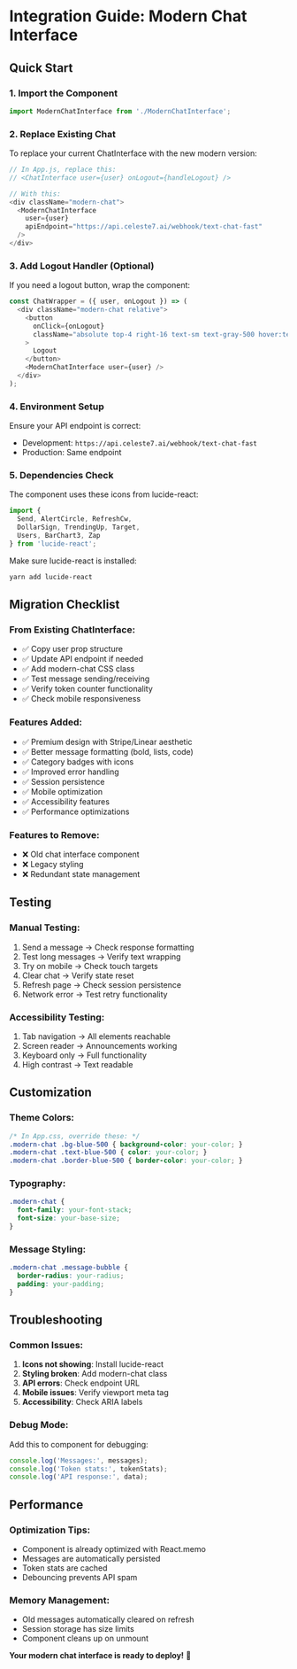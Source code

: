 # Integration Guide: Modern Chat Interface

## Quick Start

### 1. Import the Component
```javascript
import ModernChatInterface from './ModernChatInterface';
```

### 2. Replace Existing Chat
To replace your current ChatInterface with the new modern version:

```javascript
// In App.js, replace this:
// <ChatInterface user={user} onLogout={handleLogout} />

// With this:
<div className="modern-chat">
  <ModernChatInterface 
    user={user}
    apiEndpoint="https://api.celeste7.ai/webhook/text-chat-fast"
  />
</div>
```

### 3. Add Logout Handler (Optional)
If you need a logout button, wrap the component:

```javascript
const ChatWrapper = ({ user, onLogout }) => (
  <div className="modern-chat relative">
    <button 
      onClick={onLogout}
      className="absolute top-4 right-16 text-sm text-gray-500 hover:text-gray-700 z-10"
    >
      Logout
    </button>
    <ModernChatInterface user={user} />
  </div>
);
```

### 4. Environment Setup
Ensure your API endpoint is correct:
- Development: `https://api.celeste7.ai/webhook/text-chat-fast`
- Production: Same endpoint

### 5. Dependencies Check
The component uses these icons from lucide-react:
```javascript
import { 
  Send, AlertCircle, RefreshCw, 
  DollarSign, TrendingUp, Target, 
  Users, BarChart3, Zap 
} from 'lucide-react';
```

Make sure lucide-react is installed:
```bash
yarn add lucide-react
```

## Migration Checklist

### From Existing ChatInterface:
- ✅ Copy user prop structure
- ✅ Update API endpoint if needed
- ✅ Add modern-chat CSS class
- ✅ Test message sending/receiving
- ✅ Verify token counter functionality
- ✅ Check mobile responsiveness

### Features Added:
- ✅ Premium design with Stripe/Linear aesthetic
- ✅ Better message formatting (bold, lists, code)
- ✅ Category badges with icons
- ✅ Improved error handling
- ✅ Session persistence
- ✅ Mobile optimization
- ✅ Accessibility features
- ✅ Performance optimizations

### Features to Remove:
- ❌ Old chat interface component
- ❌ Legacy styling
- ❌ Redundant state management

## Testing

### Manual Testing:
1. Send a message → Check response formatting
2. Test long messages → Verify text wrapping
3. Try on mobile → Check touch targets
4. Clear chat → Verify state reset
5. Refresh page → Check session persistence
6. Network error → Test retry functionality

### Accessibility Testing:
1. Tab navigation → All elements reachable
2. Screen reader → Announcements working
3. Keyboard only → Full functionality
4. High contrast → Text readable

## Customization

### Theme Colors:
```css
/* In App.css, override these: */
.modern-chat .bg-blue-500 { background-color: your-color; }
.modern-chat .text-blue-500 { color: your-color; }
.modern-chat .border-blue-500 { border-color: your-color; }
```

### Typography:
```css
.modern-chat {
  font-family: your-font-stack;
  font-size: your-base-size;
}
```

### Message Styling:
```css
.modern-chat .message-bubble {
  border-radius: your-radius;
  padding: your-padding;
}
```

## Troubleshooting

### Common Issues:

1. **Icons not showing**: Install lucide-react
2. **Styling broken**: Add modern-chat class
3. **API errors**: Check endpoint URL
4. **Mobile issues**: Verify viewport meta tag
5. **Accessibility**: Check ARIA labels

### Debug Mode:
Add this to component for debugging:
```javascript
console.log('Messages:', messages);
console.log('Token stats:', tokenStats);
console.log('API response:', data);
```

## Performance

### Optimization Tips:
- Component is already optimized with React.memo
- Messages are automatically persisted
- Token stats are cached
- Debouncing prevents API spam

### Memory Management:
- Old messages automatically cleared on refresh
- Session storage has size limits
- Component cleans up on unmount

**Your modern chat interface is ready to deploy!** 🚀
